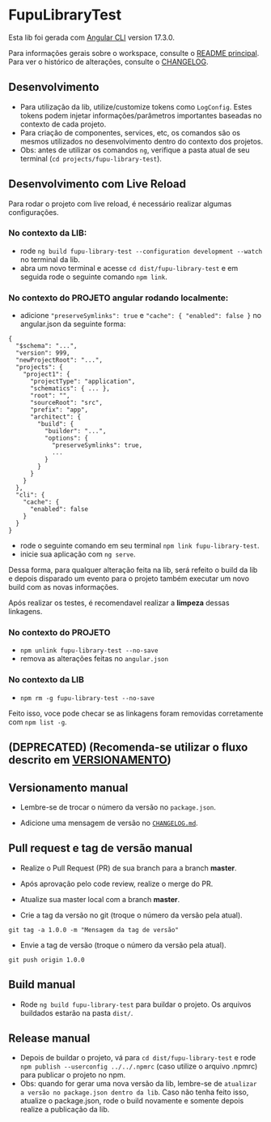 # FupuLibraryTest

Esta lib foi gerada com [Angular CLI](https://github.com/angular/angular-cli) version 17.3.0.

Para informações gerais sobre o workspace, consulte o [README principal](../../README.md).
Para ver o histórico de alterações, consulte o [CHANGELOG](CHANGELOG.md).

## Desenvolvimento

- Para utilização da lib, utilize/customize tokens como `LogConfig`. Estes tokens podem injetar informações/parâmetros importantes baseadas no contexto de cada projeto.
- Para criação de componentes, services, etc, os comandos são os mesmos utilizados no desenvolvimento dentro do contexto dos projetos.
- Obs: antes de utilizar os comandos `ng`, verifique a pasta atual de seu terminal (`cd projects/fupu-library-test`).

## Desenvolvimento com Live Reload

Para rodar o projeto com live reload, é necessário realizar algumas configurações.

### No contexto da LIB:

- rode `ng build fupu-library-test --configuration development --watch` no terminal da lib.
- abra um novo terminal e acesse `cd dist/fupu-library-test` e em seguida rode o seguinte comando `npm link`.

### No contexto do PROJETO angular rodando localmente:

- adicione `"preserveSymlinks": true` e `"cache": { "enabled": false }` no angular.json da seguinte forma:

```
{
  "$schema": "...",
  "version": 999,
  "newProjectRoot": "...",
  "projects": {
    "project1": {
      "projectType": "application",
      "schematics": { ... },
      "root": "",
      "sourceRoot": "src",
      "prefix": "app",
      "architect": {
        "build": {
          "builder": "...",
          "options": {
            "preserveSymlinks": true,
            ...
          }
        }
      }
    }
  },
  "cli": {
    "cache": {
      "enabled": false
    }
  }
}
```

- rode o seguinte comando em seu terminal `npm link fupu-library-test`.
- inicie sua aplicação com `ng serve`.

Dessa forma, para qualquer alteração feita na lib, será refeito o build da lib e depois disparado um evento para o projeto também executar um novo build com as novas informações.

Após realizar os testes, é recomendavel realizar a **limpeza** dessas linkagens.

### No contexto do PROJETO

- `npm unlink fupu-library-test --no-save`
- remova as alterações feitas no `angular.json`

### No contexto da LIB

- `npm rm -g fupu-library-test --no-save`

Feito isso, voce pode checar se as linkagens foram removidas corretamente com `npm list -g`.

## \(DEPRECATED\) \(Recomenda-se utilizar o fluxo descrito em [VERSIONAMENTO](../../VERSIONAMENTO.md)\)

## Versionamento manual

- Lembre-se de trocar o número da versão no `package.json`.

- Adicione uma mensagem de versão no [`CHANGELOG.md`](CHANGELOG.md).

## Pull request e tag de versão manual

- Realize o Pull Request (PR) de sua branch para a branch **master**.

- Após aprovação pelo code review, realize o merge do PR.

- Atualize sua master local com a branch **master**.

- Crie a tag da versão no git (troque o número da versão pela atual).

```
git tag -a 1.0.0 -m "Mensagem da tag de versão"
```

- Envie a tag de versão (troque o número da versão pela atual).

```
git push origin 1.0.0
```

## Build manual

- Rode `ng build fupu-library-test` para buildar o projeto. Os arquivos buildados estarão na pasta `dist/`.

## Release manual

- Depois de buildar o projeto, vá para `cd dist/fupu-library-test` e rode `npm publish --userconfig ../../.npmrc` (caso utilize o arquivo .npmrc) para publicar o projeto no npm.
- Obs: quando for gerar uma nova versão da lib, lembre-se de `atualizar a versão no package.json dentro da lib`. Caso não tenha feito isso, atualize o package.json, rode o build novamente e somente depois realize a publicação da lib.
